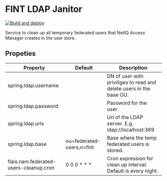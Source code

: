 # FINT LDAP Janitor
[![Build and deploy](https://github.com/FINTLabs/flais-federated-temp-user-janitor/actions/workflows/cd.yaml/badge.svg)](https://github.com/FINTLabs/flais-federated-temp-user-janitor/actions/workflows/cd.yaml)

Service to clean up all temporary federated users that NetIQ Access Manager creates in the user store.

## Propeties

| Property                               | Default                   | Description                                                         |
|----------------------------------------|---------------------------|---------------------------------------------------------------------|
| spring.ldap.username                   |                           | DN of user with priviliges to read and delete users in the base OU. |
| spring.ldap.password                   |                           | Password for the user.                                              |
| spring.ldap.urls                       |                           | Url of the LDAP server. E.g. ldap://localhost:389                   |
| spring.ldap.base                       | ou=federated-users,o=fint | Base where the temp federated users is stored.                      |
| flais.nam.federated-users-cleanup.cron | 0 0 0 * * *               | Cron expression for clean up interval. Default is every night.      |

